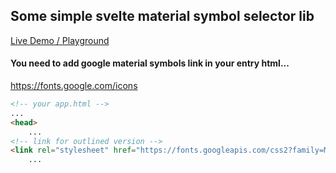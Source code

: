 ## Some simple svelte material symbol selector lib
[Live Demo / Playground](https://svelte-material-symbols.vercel.app)

 
 #### You need to add google material symbols link in your entry html...


https://fonts.google.com/icons


```html  
<!-- your app.html -->
...
<head>
    ...
<!-- link for outlined version -->
<link rel="stylesheet" href="https://fonts.googleapis.com/css2?family=Material+Symbols+Outlined:opsz,wght,FILL,GRAD@20..48,100..700,0..1,-50..200" />
    ...

```
